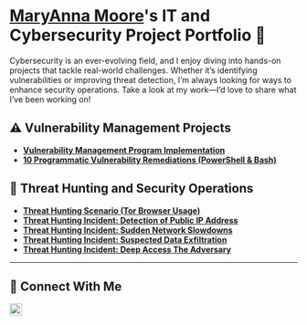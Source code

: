 # <a href="https://www.linkedin.com/in/maryanna-moore/">MaryAnna Moore</a>'s IT and Cybersecurity Project Portfolio 🔐

Cybersecurity is an ever-evolving field, and I enjoy diving into hands-on projects that tackle real-world challenges. Whether it’s identifying vulnerabilities or improving threat detection, I’m always looking for ways to enhance security operations. Take a look at my work—I’d love to share what I’ve been working on!

## ⚠️ Vulnerability Management Projects

- **[Vulnerability Management Program Implementation](https://github.com/MaryAnnaMoore07/Vulnerability-Management-Program)**
- **[10 Programmatic Vulnerability Remediations (PowerShell & Bash)](https://github.com/MaryAnnaMoore07/Remediation-Automation-PowerShell-and-Bash/tree/main/automation)**

## 🚨 Threat Hunting and Security Operations

- **[Threat Hunting Scenario (Tor Browser Usage)](https://github.com/MaryAnnaMoore07/Threat-Hunting-Scenario-Tor-)**
- **[Threat Hunting Incident: Detection of Public IP Address](https://github.com/MaryAnnaMoore07/Detection-of-Public-IP-Address)**
- **[Threat Hunting Incident: Sudden Network Slowdowns](https://github.com/MaryAnnaMoore07/Sudden_Network_Slowdown)**
- **[Threat Hunting Incident: Suspected Data Exfiltration](https://github.com/MaryAnnaMoore07/Suspected_Data_Exfiltration)**
- **[Threat Hunting Incident: Deep Access The Adversary](https://github.com/MaryAnnaMoore07/Threat-Hunt-Deep-Access-The-Adversary)**

<hr/>

## 🤳 Connect With Me


[<img align="left" alt="___________ | LinkedIn" width="22px" src="https://cdn.jsdelivr.net/npm/simple-icons@v3/icons/linkedin.svg" />][linkedin]


[linkedin]: https://linkedin.com/in/www.linkedin.com/in/maryanna-moore

<!--
<img width="35" alt="image" src="https://github.com/user-attachments/assets/2f41c7cd-5ea8-4475-b451-a37161b6c3fb"> 
<img width="35" alt="image" src="https://github.com/user-attachments/assets/77649969-9910-4994-8b96-74a116cfb2a8">
-->

